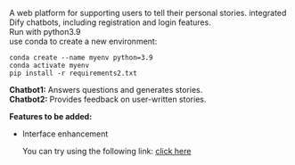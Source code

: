 A web platform for supporting users to tell their personal stories. 
integrated Dify chatbots, including registration and login features.      
Run with python3.9        
use conda to create a new environment:             
```
conda create --name myenv python=3.9
conda activate myenv    
pip install -r requirements2.txt     
```

**Chatbot1:** Answers questions and generates stories.  
**Chatbot2:** Provides feedback on user-written stories.

**Features to be added:**  
- Interface enhancement

  You can try using the following link:
  [click here](https://storytellerai.space)
